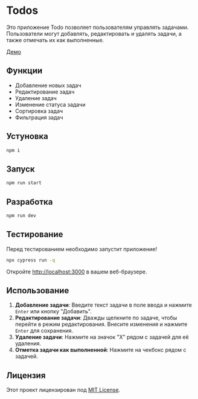 # Todos

Это приложение Todo позволяет пользователям управлять задачами. Пользователи могут добавлять, редактировать и удалять задачи, а также отмечать их как выполненные.

[Демо](https://mval1-todos.vercel.app)

## Функции

- Добавление новых задач
- Редактирование задач
- Удаление задач
- Изменение статуса задачи
- Сортировка задач
- Фильтрация задач

## Устуновка

```bash
npm i
```

## Запуск

```bash
npm run start
```

## Разработка

```bash
npm run dev
```

## Тестирование

Перед тестированием необходимо запустит приложение!

```bash
npx cypress run -q
```

Откройте [http://localhost:3000](http://localhost:3000) в вашем веб-браузере.

## Использование

1. **Добавление задачи**: Введите текст задачи в поле ввода и нажмите `Enter` или кнопку "Добавить".
2. **Редактирование задачи**: Дважды щелкните по задаче, чтобы перейти в режим редактирования. Внесите изменения и нажмите `Enter` для сохранения.
3. **Удаление задачи**: Нажмите на значок "X" рядом с задачей для её удаления.
4. **Отметка задачи как выполненной**: Нажмите на чекбокс рядом с задачей.

## Лицензия

Этот проект лицензирован под [MIT License](LICENSE).
